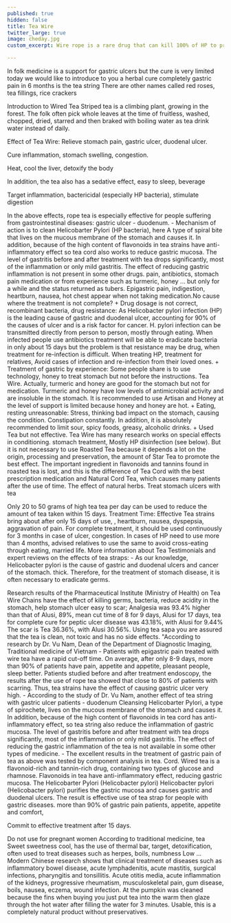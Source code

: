 ```yaml
---
published: true
hidden: false
title: Tea Wire
twitter_large: true
image: cheday.jpg
custom_excerpt: Wire rope is a rare drug that can kill 100% of HP to protect us from stomach cancer.

---
```


In folk medicine is a support for gastric ulcers but the cure is very limited today we would like to introduce to you a herbal cure completely gastric pain in 6 months is the tea string There are other names called red roses, tea fillings, rice crackers

Introduction to Wired Tea
Striped tea is a climbing plant, growing in the forest. The folk often pick whole leaves at the time of fruitless, washed, chopped, dried, starred and then braked with boiling water as tea drink water instead of daily.

Effect of Tea Wire:
Relieve stomach pain, gastric ulcer, duodenal ulcer.

Cure inflammation, stomach swelling, congestion.

Heat, cool the liver, detoxify the body

In addition, the tea also has a sedative effect, easy to sleep, beverage

Target inflammation, bactericidal (especially HP bacteria), stimulate digestion

In the above effects, rope tea is especially effective for people suffering from gastrointestinal diseases: gastric ulcer - duodenum. - Mechanism of action is to clean Helicobarter Pylori (HP bacteria), here A type of spiral bite that lives on the mucous membrane of the stomach and causes it. In addition, because of the high content of flavonoids in tea strains have anti-inflammatory effect so tea cord also works to reduce gastric mucosa. The level of gastritis before and after treatment with tea drops significantly, most of the inflammation or only mild gastritis. The effect of reducing gastric inflammation is not present in some other drugs. pain, antibiotics, stomach pain medication or from experience such as turmeric, honey ... but only for a while and the status returned as tubers. Epigastric pain, indigestion, heartburn, nausea, hot chest appear when not taking medication.No cause where the treatment is not complete? + Drug dosage is not correct, recombinant bacteria, drug resistance: As Helicobacter pylori infection (HP) is the leading cause of gastric and duodenal ulcer, accounting for 90% of the causes of ulcer and is a risk factor for cancer. H. pylori infection can be transmitted directly from person to person, mostly through eating. When infected people use antibiotics treatment will be able to eradicate bacteria in only about 15 days but the problem is that resistance may be drug, when treatment for re-infection is difficult. When treating HP, treatment for relatives, Avoid cases of infection and re-infection from their loved ones. + Treatment of gastric by experience: Some people share is to use technology, honey to treat stomach but not before the instructions. Tea Wire. Actually, turmeric and honey are good for the stomach but not for medication. Turmeric and honey have low levels of antimicrobial activity and are insoluble in the stomach. It is recommended to use Artisan and Honey at the level of support is limited because honey and honey are hot. + Eating, resting unreasonable: Stress, thinking bad impact on the stomach, causing the condition. Constipation constantly. In addition, it is absolutely recommended to limit sour, spicy foods, greasy, alcoholic drinks. + Used Tea but not effective. Tea Wire has many research works on special effects in conditioning. stomach treatment, Mostly HP disinfection (see below). But it is not necessary to use Roasted Tea because it depends a lot on the origin, processing and preservation, the amount of Star Tea to promote the best effect. The important ingredient in flavonoids and tannins found in roasted tea is lost, and this is the difference of Tea Cord with the best prescription medication and Natural Cord Tea, which causes many patients after the use of time. The effect of natural herbs.
Treat stomach ulcers with tea

Only 20 to 50 grams of high tea tea per day can be used to reduce the amount of tea taken within 15 days. Treatment Time: Effective Tea strains bring about after only 15 days of use, , heartburn, nausea, dyspepsia, aggravation of pain. For complete treatment, it should be used continuously for 3 months in case of ulcer, congestion. In cases of HP need to use more than 4 months, advised relatives to use the same to avoid cross-eating through eating, married life. More information about Tea Testimonials and expert reviews on the effects of tea straps: - As our knowledge, Helicobacter pylori is the cause of gastric and duodenal ulcers and cancer of the stomach. thick. Therefore, for the treatment of stomach disease, it is often necessary to eradicate germs.

Research results of the Pharmaceutical Institute (Ministry of Health) on Tea Wire Chains have the effect of killing germs, bacteria, reduce acidity in the stomach, help stomach ulcer easy to scar; Analgesia was 93.4% higher than that of Alusi, 89%, mean cut time of 8 for 9 days, Alusi for 17 days, tea for complete cure for peptic ulcer disease was 43.18%, with Alusi for 9.44% The scar is Tea 36.36%, with Alusi 30.56%. Using tea sapa you are assured that the tea is clean, not toxic and has no side effects. "According to research by Dr. Vu Nam, Dean of the Department of Diagnostic Imaging, Traditional medicine of Vietnam - Patients with epigastric pain treated with wire tea have a rapid cut-off time. On average, after only 8-9 days, more than 90% of patients have pain, appetite and appetite, pleasant people, sleep better. Patients studied before and after treatment endoscopy, the results after the use of rope tea showed that close to 80% of patients with scarring. Thus, tea strains have the effect of causing gastric ulcer very high. - According to the study of Dr. Vu Nam, another effect of tea string with gastric ulcer patients - duodenum Cleansing Helicobarter Pylori, a type of spirochete, lives on the mucous membrane of the stomach and causes it. In addition, because of the high content of flavonoids in tea cord has anti-inflammatory effect, so tea string also reduce the inflammation of gastric mucosa. The level of gastritis before and after treatment with tea drops significantly, most of the inflammation or only mild gastritis. The effect of reducing the gastric inflammation of the tea is not available in some other types of medicine. - The excellent results in the treatment of gastric pain of tea as above was tested by component analysis in tea. Cord. Wired tea is a flavonoid-rich and tannin-rich drug, containing two types of glucose and rhamnose. Flavonoids in tea have anti-inflammatory effect, reducing gastric mucosa. The Helicobarter Pylori (Helicobacter pylori) Helicobacter pylori (Helicobacter pylori) purifies the gastric mucosa and causes gastric and duodenal ulcers. The result is effective use of tea strap for people with gastric diseases. more than 90% of gastric pain patients, appetite, appetite and comfort,

Commit to effective treatment after 15 days.

Do not use for pregnant women According to traditional medicine, tea Sweet sweetness cool, has the use of thermal bar, target, detoxification, often used to treat diseases such as herpes, boils, numbness Low ... Modern Chinese research shows that clinical treatment of diseases such as inflammatory bowel disease, acute lymphadenitis, acute mastitis, surgical infections, pharyngitis and tonsillitis. Acute otitis media, acute inflammation of the kidneys, progressive rheumatism, musculoskeletal pain, gum disease, boils, nausea, eczema, wound infection. At the pumpkin was cleaned because the fins when buying you just put tea into the warm then glaze through the hot water after filling the water for 3 minutes. Usable, this is a completely natural product without preservatives.